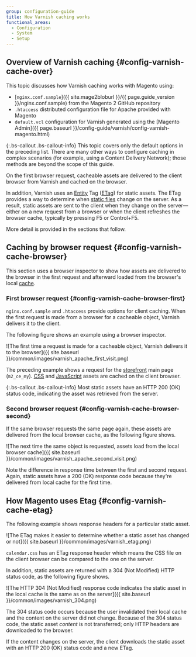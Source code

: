 ```yaml
---
group: configuration-guide
title: How Varnish caching works
functional_areas:
  - Configuration
  - System
  - Setup
---
```


## Overview of Varnish caching {#config-varnish-cache-over}

This topic discusses how Varnish caching works with Magento using:

*	[`nginx.conf.sample`]({{ site.mage2bloburl }}/{{ page.guide_version }}/nginx.conf.sample) from the Magento 2 GitHub repository
*	`.htaccess` distributed configuration file for Apache provided with Magento
*	`default.vcl` configuration for Varnish generated using the [Magento Admin]({{ page.baseurl }}/config-guide/varnish/config-varnish-magento.html)

{:.bs-callout .bs-callout-info}
This topic covers only the default options in the preceding list. There are many other ways to configure caching in complex scenarios (for example, using a Content Delivery Network); those methods are beyond the scope of this guide.

On the first browser request, cacheable assets are delivered to the client browser from Varnish and cached on the browser.

In addition, Varnish uses an [Entity](https://glossary.magento.com/entity) Tag ([ETag](https://en.wikipedia.org/wiki/HTTP_ETag)) for static assets. The ETag provides a way to determine when [static files](https://glossary.magento.com/static-files) change on the server. As a result, static assets are sent to the client when they change on the server&mdash;either on a new request from a browser or when the client refreshes the browser cache, typically by pressing F5 or Control+F5.

More detail is provided in the sections that follow.

## Caching by browser request {#config-varnish-cache-browser}

This section uses a browser inspector to show how assets are delivered to the browser in the first request and afterward loaded from the browser's local [cache](https://glossary.magento.com/cache).

### First browser request {#config-varnish-cache-browser-first}
`nginx.conf.sample` and `.htaccess` provide options for client caching. When the first request is made from a browser for a cacheable object, Varnish delivers it to the client.

The following figure shows an example using a browser inspector.

![The first time a request is made for a cacheable object, Varnish delivers it to the browser]({{ site.baseurl }}/common/images/varnish_apache_first_visit.png)

The preceding example shows a request for the [storefront](https://glossary.magento.com/storefront) main page (`m2_ce_my`). [CSS](https://glossary.magento.com/css) and [JavaScript](https://glossary.magento.com/javascript) assets are cached on the client browser.

{:.bs-callout .bs-callout-info}
Most static assets have an HTTP 200 (OK) status code, indicating the asset was retrieved from the server.

### Second browser request {#config-varnish-cache-browser-second}

If the same browser requests the same page again, these assets are delivered from the local browser cache, as the following figure shows.

![The next time the same object is requested, assets load from the local browser cache]({{ site.baseurl }}/common/images/varnish_apache_second_visit.png)

Note the difference in response time between the first and second request. Again, static assets have a 200 (OK) response code because they're delivered from local cache for the first time.

## How Magento uses Etag {#config-varnish-cache-etag}

The following example shows response headers for a particular static asset.

![The ETag makes it easier to determine whether a static asset has changed or not]({{ site.baseurl }}/common/images/varnish_etag.png)

`calendar.css` has an ETag response header which means the CSS file on the client browser can be compared to the one on the server.

In addition, static assets are returned with a 304 (Not Modified) HTTP status code, as the following figure shows.

![The HTTP 304 (Not Modified) response code indicates the static asset in the local cache is the same as on the server]({{ site.baseurl }}/common/images/varnish_304.png)

The 304 status code occurs because the user invalidated their local cache and the content on the server did not change. Because of the 304 status code, the static asset *content* is not transferred; only HTTP headers are downloaded to the browser.

If the content changes on the server, the client downloads the static asset with an HTTP 200 (OK) status code and a new ETag.
